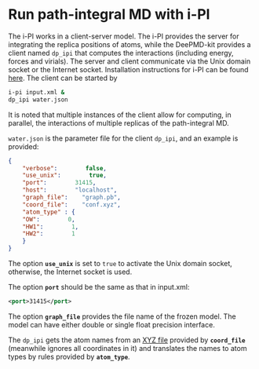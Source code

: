 # Run path-integral MD with i-PI
The i-PI works in a client-server model. The i-PI provides the server for integrating the replica positions of atoms, while the DeePMD-kit provides a client named `dp_ipi` that computes the interactions (including energy, forces and virials). The server and client communicate via the Unix domain socket or the Internet socket. Installation instructions for i-PI can be found [here](../install/install-ipi.md). The client can be started by
```bash
i-pi input.xml &
dp_ipi water.json
```
It is noted that multiple instances of the client allow for computing, in parallel, the interactions of multiple replicas of the path-integral MD.

`water.json` is the parameter file for the client `dp_ipi`, and an example is provided:
```json
{
    "verbose":        false,
    "use_unix":        true,
    "port":        31415,
    "host":        "localhost",
    "graph_file":    "graph.pb",
    "coord_file":    "conf.xyz",
    "atom_type" : {
    "OW":        0,
    "HW1":        1,
    "HW2":        1
    }
}
```
The option **`use_unix`** is set to `true` to activate the Unix domain socket, otherwise, the Internet socket is used.

The option **`port`** should be the same as that in input.xml:
```xml
<port>31415</port>
```

The option **`graph_file`** provides the file name of the frozen model. The model can have either double or single float precision interface.

The `dp_ipi` gets the atom names from an [XYZ file](https://en.wikipedia.org/wiki/XYZ_file_format) provided by **`coord_file`** (meanwhile ignores all coordinates in it) and translates the names to atom types by rules provided by **`atom_type`**.
